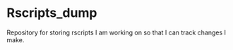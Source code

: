 # Rscripts_dump

Repository for storing rscripts I am working on so that I can track changes I make. 
